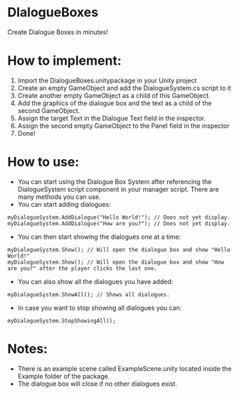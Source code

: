 # DIalogueBoxes
Create Dialogue Boxes in minutes!

# How to implement:
1) Import the DialogueBoxes.unitypackage in your Unity project
2) Create an empty GameObject and add the DialogueSystem.cs script to it
3) Create another empty GameObject as a child of this GameObject.
4) Add the graphics of the dialogue box and the text as a child of the second GameObject.
5) Assign the target Text in the Dialogue Text field in the inspector.
6) Assign the second empty GameObject to the Panel field in the inspector
7) Done!

# How to use:
- You can start using the Dialogue Box System after referencing the DialogueSystem script component in your manager script.
There are many methods you can use.
- You can start adding dialogues:
```CSharp
myDialogueSystem.AddDialogue("Hello World!"); // Does not yet display.
myDialogueSystem.AddDialogue("How are you?"); // Does not yet display.
```
- You can then start showing the dialogues one at a time:
```CSharp
myDialogueSystem.Show(); // Will open the dialogue box and show "Hello World!"
myDialogueSystem.Show(); // Will open the dialogue box and show "How are you?" after the player clicks the last one.
```
- You can also show all the dialogues you have added:
```CSharp
myDialogueSystem.ShowAll(); // Shows all dialogues.
```
- In case you want to stop showing all dialogues you can:
```CSharp
myDialogueSystem.StopShowingAll();
```

# Notes:
- There is an example scene called ExampleScene.unity located inside the Example folder of the package.
- The dialogue box will close if no other dialogues exist.

